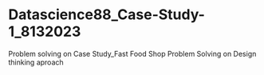 # Datascience88_Case-Study-1_8132023
Problem solving on Case Study_Fast Food Shop Problem Solving on Design thinking aproach
